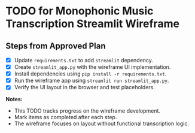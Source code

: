 # TODO for Monophonic Music Transcription Streamlit Wireframe

## Steps from Approved Plan

- [x] Update `requirements.txt` to add `streamlit` dependency.
- [x] Create `streamlit_app.py` with the wireframe UI implementation.
- [x] Install dependencies using `pip install -r requirements.txt`.
- [x] Run the wireframe app using `streamlit run streamlit_app.py`.
- [x] Verify the UI layout in the browser and test placeholders.

**Notes:**
- This TODO tracks progress on the wireframe development.
- Mark items as completed after each step.
- The wireframe focuses on layout without functional transcription logic.
